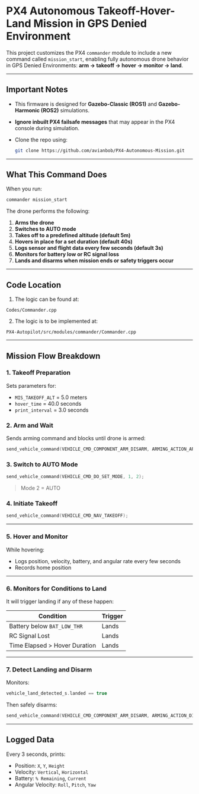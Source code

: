 # PX4 Autonomous Takeoff-Hover-Land Mission in GPS Denied Environment

This project customizes the PX4 `commander` module to include a new command called `mission_start`, enabling fully autonomous drone behavior in GPS Denied Environments: **arm → takeoff → hover → monitor → land**.

---

## Important Notes

- This firmware is designed for **Gazebo-Classic (ROS1)** and **Gazebo-Harmonic (ROS2)** simulations.
- **Ignore inbuilt PX4 failsafe messages** that may appear in the PX4 console during simulation.
- Clone the repo using:

  ```bash
  git clone https://github.com/avianbob/PX4-Autonomous-Mission.git
  ```

---

## What This Command Does

When you run:

```bash
commander mission_start
```

The drone performs the following:

1. **Arms the drone**
2. **Switches to AUTO mode**
3. **Takes off to a predefined altitude (default 5m)**
4. **Hovers in place for a set duration (default 40s)**
5. **Logs sensor and flight data every few seconds (default 3s)**
6. **Monitors for battery low or RC signal loss**
7. **Lands and disarms when mission ends or safety triggers occur**

---

## Code Location

1. The logic can be found at:

```
Codes/Commander.cpp
```
2. The logic is to be implemented at:

```
PX4-Autopilot/src/modules/commander/Commander.cpp
```
---

## Mission Flow Breakdown

### 1. Takeoff Preparation

Sets parameters for:
- `MIS_TAKEOFF_ALT` = 5.0 meters
- `hover_time` = 40.0 seconds
- `print_interval` = 3.0 seconds

### 2. Arm and Wait

Sends arming command and blocks until drone is armed:
```cpp
send_vehicle_command(VEHICLE_CMD_COMPONENT_ARM_DISARM, ARMING_ACTION_ARM);
```

### 3. Switch to AUTO Mode

```cpp
send_vehicle_command(VEHICLE_CMD_DO_SET_MODE, 1, 2);
```

> Mode 2 = AUTO

### 4. Initiate Takeoff

```cpp
send_vehicle_command(VEHICLE_CMD_NAV_TAKEOFF);
```

---

### 5. Hover and Monitor

While hovering:
- Logs position, velocity, battery, and angular rate every few seconds
- Records home position

---

### 6. Monitors for Conditions to Land

It will trigger landing if any of these happen:

| Condition | Trigger |
|-----------|---------|
| Battery below `BAT_LOW_THR` | Lands |
| RC Signal Lost | Lands |
| Time Elapsed > Hover Duration | Lands |


---

### 7. Detect Landing and Disarm

Monitors:

```cpp
vehicle_land_detected_s.landed == true
```

Then safely disarms:

```cpp
send_vehicle_command(VEHICLE_CMD_COMPONENT_ARM_DISARM, ARMING_ACTION_DISARM);
```

---

## Logged Data

Every 3 seconds, prints:

- Position: `X`, `Y`, `Height`
- Velocity: `Vertical`, `Horizontal`
- Battery: `% Remaining`, `Current`
- Angular Velocity: `Roll`, `Pitch`, `Yaw`

